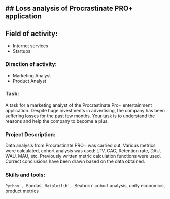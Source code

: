 ## ## Loss analysis of Procrastinate PRO+ application


## Field of activity:
- Internet services
- Startups

### Direction of activity:
- Marketing Analyst
- Product Analyst

### Task:
A task for a marketing analyst of the Procrastinate Pro+ entertainment application. Despite huge investments in advertising, the company has been suffering losses for the past few months. Your task is to understand the reasons and help the company to become a plus.

### Project Description:
Data analysis from Procrastinate PRO+ was carried out.
Various metrics were calculated, cohort analysis was used: LTV, CAC, Retention rate, DAU, WAU, MAU, etc. Previously written metric calculation functions were used. Correct conclusions have been drawn based on the data obtained.
### Skills and tools:
`Python', `Pandas', `Matplotlib', `Seaborn`
cohort analysis, unity economics, product metrics